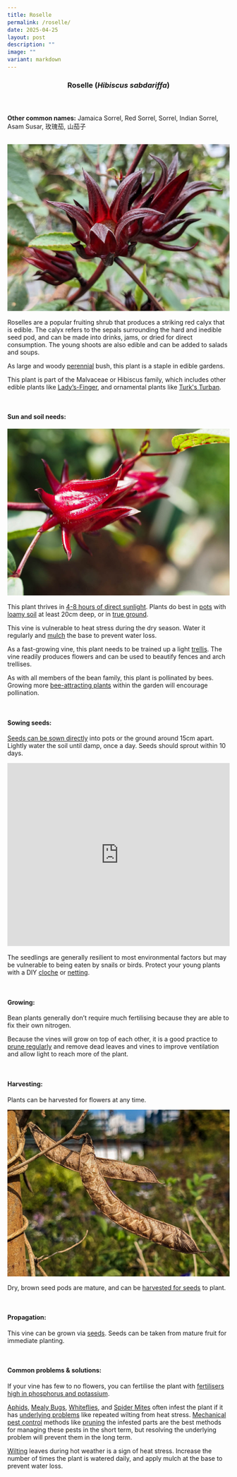 ```yaml
---
title: Roselle
permalink: /roselle/
date: 2025-04-25
layout: post
description: ""
image: ""
variant: markdown
---
```

<header>
	<h3>Roselle (<em>Hibiscus sabdariffa</em>)</h3>
</header>
	
<section>
	<p><strong>Other common names:</strong> Jamaica Sorrel, Red Sorrel, Sorrel, Indian Sorrel, Asam Susar, 玫瑰茄, 山茄子</p>
	<br>
</section>

<section>
	<img title="To in." src="/images/Plants/Roselle_JacChua (2).jpg">
	<p>Roselles are a popular fruiting shrub that produces a striking red calyx that is edible. The calyx refers to the sepals surrounding the hard and inedible seed pod, and can be made into drinks, jams, or dried for direct consumption. The young shoots are also edible and can be added to salads and soups.</p>
	<p>As large and woody <a href="/learn-more-about-gardening/glossary/#p">perennial</a> bush, this plant is a staple in edible gardens.</p>
  <p>This plant is part of the Malvaceae or Hibiscus family, which includes other edible plants like <a href="/page-index/edible-plants/ladys-finger/">Lady’s-Finger</a>, and ornamental plants like <a href="/page-index/ornamental-plants/turks-turban/"> Turk's Turban</a>.
</p>
	<br>
</section>

<section>
	<h4>Sun and soil needs:</h4>
		<img src="/images/Plants/Roselle_JacChua.jpg">
		<p>This plant thrives in <a href="/page-index/horticulture-techniques/gauging-light/">4-8 hours of direct sunlight</a>. Plants do best in <a href="/page-index/horticulture-techniques/planting-in-containers/">pots</a> with <a href="/page-index/horticulture-techniques/soil/">loamy soil</a> at least 20cm deep, or in <a href="/page-index/horticulture-techniques/true-ground/">true ground</a>.</p>
		<p>This vine is vulnerable to heat stress during the dry season. Water it regularly and <a href="/page-index/horticulture-techniques/mulching/">mulch</a> the base to prevent water loss.</p>
	<p>As a fast-growing vine, this plant needs to be trained up a light <a href="/page-index/hardscapes/trellises/">trellis</a>. The vine readily produces flowers and can be used to beautify fences and arch trellises.</p>
		<p>As with all members of the bean family, this plant is pollinated by bees. Growing more <a href="/page-index/glossary/biodiversity-attracting-plants/">bee-attracting plants</a> within the garden will encourage pollination.</p>
	<br>
</section>

<section>
  <h4>Sowing seeds:</h4>
	<p><a href="/page-index/horticulture-techniques/propagating-by-seed/">Seeds can be sown directly</a> into pots or the ground around 15cm apart. Lightly water the soil until damp, once a day. Seeds should sprout within 10 days.</p>
		<iframe width="100%" height="415" src="https://www.youtube.com/embed/x7J87wY7U6s" title="YouTube video player" frameborder="0" allow="accelerometer; autoplay; clipboard-write; encrypted-media; gyroscope; picture-in-picture; web-share" allowfullscreen=""></iframe>	<br>
		<p>The seedlings are generally resilient to most environmental factors but may be vulnerable to being eaten by snails or birds. Protect your young plants with a DIY <a href="/page-index/horticulture-techniques/cloches/">cloche</a> or <a href="/page-index/hardscapes/netting/">netting</a>.</p>
	<br>
</section>

<section>
	<h4>Growing:</h4>
		<p>Bean plants generally don’t require much fertilising because they are able to fix their own nitrogen.</p>
		<p>Because the vines will grow on top of each other, it is a good practice to <a href="/page-index/horticulture-techniques/pruning/">prune regularly</a> and remove dead leaves and vines to improve ventilation and allow light to reach more of the plant.</p>
	<br>
</section>

<section>
	<h4>Harvesting:</h4>
		<p>Plants can be harvested for flowers at any time.</p>
		<img title="Photo by Jacqueline Chua." src="/images/Plants/BluePeaFlower_JacChua%20(3).jpg">
		<p>Dry, brown seed pods are mature, and can be <a href="/page-index/horticulture-techniques/propagating-by-seed/">harvested for seeds</a> to plant.</p>
	<br>
</section>

<section>
	<h4>Propagation:</h4>
		<p>This vine can be grown via <a href="/page-index/horticulture-techniques/propagating-by-seed/">seeds</a>. Seeds can be taken from mature fruit for immediate planting.</p>
	<br>
</section>

<section>
	<h4>Common problems &amp; solutions:</h4>
	<p>If your vine has few to no flowers, you can fertilise the plant with <a href="/page-index/horticulture-techniques/fertilising/">fertilisers high in phosphorus and potassium</a>.</p>
		<p><a href="/page-index/pests/aphids/">Aphids</a>, <a href="/page-index/pests/mealy-bugs/">Mealy Bugs</a>, <a href="/page-index/pests/whiteflies/">Whiteflies</a>, and <a href="/page-index/pests/spider-mites/">Spider Mites</a> often infest the plant if it has <a href="/learn-more-about-gardening/plant-problems/">underlying problems</a> like repeated wilting from heat stress. <a href="/page-index/horticulture-techniques/pest-control/">Mechanical pest control</a> methods like <a href="/page-index/horticulture-techniques/pruning/">pruning</a> the infested parts are the best methods for managing these pests in the short term, but resolving the underlying problem will prevent them in the long term.</p>
	<p><a href="/page-index/plant-problems/wilting/">Wilting</a> leaves during hot weather is a sign of heat stress. Increase the number of times the plant is watered daily, and apply mulch at the base to prevent water loss.</p>
	<br>
</section>